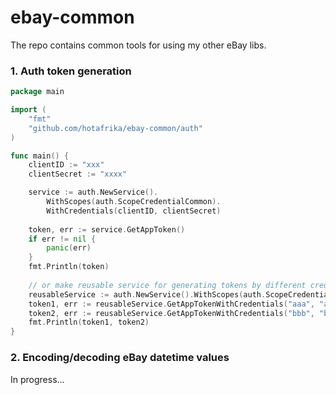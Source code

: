 # ebay-common
The repo contains common tools for using my other eBay libs.

### 1. Auth token generation

```go
package main

import (
	"fmt"
	"github.com/hotafrika/ebay-common/auth"
)

func main() {
	clientID := "xxx"
	clientSecret := "xxxx"

	service := auth.NewService().
		WithScopes(auth.ScopeCredentialCommon).
		WithCredentials(clientID, clientSecret)
	
	token, err := service.GetAppToken()
	if err != nil {
		panic(err)
	}
	fmt.Println(token)
	
	// or make reusable service for generating tokens by different credentials
	reusableService := auth.NewService().WithScopes(auth.ScopeCredentialCommon)
	token1, err := reusableService.GetAppTokenWithCredentials("aaa", "aaaaa")
	token2, err := reusableService.GetAppTokenWithCredentials("bbb", "bbbb")
	fmt.Println(token1, token2)
}
```

### 2. Encoding/decoding eBay datetime values
In progress...